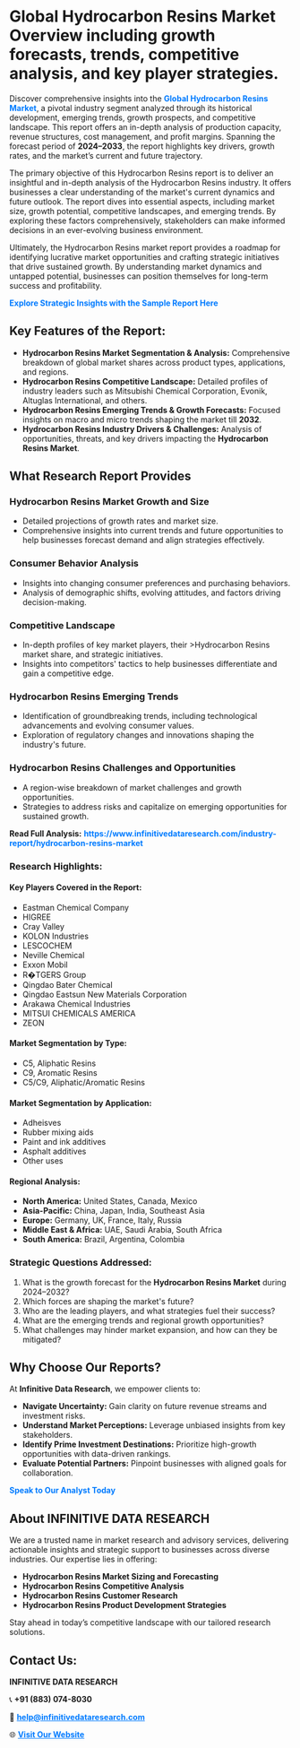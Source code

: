 <h1>Global Hydrocarbon Resins Market Overview including growth forecasts, trends, competitive analysis, and key player strategies.</h1>
<p>
Discover comprehensive insights into the 
<a href="https://www.infinitivedataresearch.com/industry-report/hydrocarbon-resins-market" rel="dofollow" style="color: #007BFF; text-decoration: none;"><strong>Global Hydrocarbon Resins Market</strong></a>, a pivotal industry segment analyzed through its historical development, emerging trends, growth prospects, and competitive landscape. This report offers an in-depth analysis of production capacity, revenue structures, cost management, and profit margins. Spanning the forecast period of <strong>2024–2033</strong>, the report highlights key drivers, growth rates, and the market’s current and future trajectory.
</p>
<p>
The primary objective of this Hydrocarbon Resins report is to deliver an insightful and in-depth analysis of the Hydrocarbon Resins industry. It offers businesses a clear understanding of the market's current dynamics and future outlook. The report dives into essential aspects, including market size, growth potential, competitive landscapes, and emerging trends. By exploring these factors comprehensively, stakeholders can make informed decisions in an ever-evolving business environment.
</p>
<p>
Ultimately, the Hydrocarbon Resins market report provides a roadmap for identifying lucrative market opportunities and crafting strategic initiatives that drive sustained growth. By understanding market dynamics and untapped potential, businesses can position themselves for long-term success and profitability.
</p>
<p>
<a href="https://www.infinitivedataresearch.com/request-sample/reportId=105787" style="color: #007BFF; text-decoration: none;"><strong>Explore Strategic Insights with the Sample Report Here</strong></a>
</p>

<h2>Key Features of the Report:</h2>
<ul>
<li><strong>Hydrocarbon Resins Market Segmentation & Analysis:</strong> Comprehensive breakdown of global market shares across product types, applications, and regions.</li>
<li><strong>Hydrocarbon Resins Competitive Landscape:</strong> Detailed profiles of industry leaders such as Mitsubishi Chemical Corporation, Evonik, Altuglas International, and others.</li>
<li><strong>Hydrocarbon Resins Emerging Trends & Growth Forecasts:</strong> Focused insights on macro and micro trends shaping the market till <strong>2032</strong>.</li>
<li><strong>Hydrocarbon Resins Industry Drivers & Challenges:</strong> Analysis of opportunities, threats, and key drivers impacting the <strong>Hydrocarbon Resins Market</strong>.</li>
</ul>

<h2>What Research Report Provides</h2>
<h3>Hydrocarbon Resins Market Growth and Size</h3>
<ul>
<li>Detailed projections of growth rates and market size.</li>
<li>Comprehensive insights into current trends and future opportunities to help businesses forecast demand and align strategies effectively.</li>
</ul>

<h3>Consumer Behavior Analysis</h3>
<ul>
<li>Insights into changing consumer preferences and purchasing behaviors.</li>
<li>Analysis of demographic shifts, evolving attitudes, and factors driving decision-making.</li>
</ul>

<h3>Competitive Landscape</h3>
<ul>
<li>In-depth profiles of key market players, their >Hydrocarbon Resins market share, and strategic initiatives.</li>
<li>Insights into competitors' tactics to help businesses differentiate and gain a competitive edge.</li>
</ul>

<h3>Hydrocarbon Resins Emerging Trends</h3>
<ul>
<li>Identification of groundbreaking trends, including technological advancements and evolving consumer values.</li>
<li>Exploration of regulatory changes and innovations shaping the industry's future.</li>
</ul>

<h3>Hydrocarbon Resins Challenges and Opportunities</h3>
<ul>
<li>A region-wise breakdown of market challenges and growth opportunities.</li>
<li>Strategies to address risks and capitalize on emerging opportunities for sustained growth.</li>
</ul>
<p><strong>Read Full Analysis:</strong> <a href="https://www.infinitivedataresearch.com/industry-report/hydrocarbon-resins-market" rel="dofollow" style="color: #007BFF; text-decoration: none;"><strong>https://www.infinitivedataresearch.com/industry-report/hydrocarbon-resins-market</strong></a></p>
<h3>Research Highlights:</h3>
<h4>Key Players Covered in the Report:</h4>
<ul><li>Eastman Chemical Company</li><li>HIGREE</li><li>Cray Valley</li><li>KOLON Industries</li><li>LESCOCHEM</li><li>Neville Chemical</li><li>Exxon Mobil</li><li>R�TGERS Group</li><li>Qingdao Bater Chemical</li><li>Qingdao Eastsun New Materials Corporation</li><li>Arakawa Chemical Industries</li><li>MITSUI CHEMICALS AMERICA</li><li>ZEON</li></ul>
<h4>Market Segmentation by Type:</h4>
<ul><li>C5, Aliphatic Resins</li><li>C9, Aromatic Resins</li><li>C5/C9, Aliphatic/Aromatic Resins</li></ul>
<h4>Market Segmentation by Application:</h4>
<ul><li>Adheisves</li><li>Rubber mixing aids</li><li>Paint and ink additives</li><li>Asphalt additives</li><li>Other uses</li></ul>

<h4>Regional Analysis:</h4>
<ul>
<li><strong>North America:</strong> United States, Canada, Mexico</li>
<li><strong>Asia-Pacific:</strong> China, Japan, India, Southeast Asia</li>
<li><strong>Europe:</strong> Germany, UK, France, Italy, Russia</li>
<li><strong>Middle East & Africa:</strong> UAE, Saudi Arabia, South Africa</li>
<li><strong>South America:</strong> Brazil, Argentina, Colombia</li>
</ul>

<h3>Strategic Questions Addressed:</h3>
<ol>
<li>What is the growth forecast for the <strong>Hydrocarbon Resins Market</strong> during 2024–2032?</li>
<li>Which forces are shaping the market's future?</li>
<li>Who are the leading players, and what strategies fuel their success?</li>
<li>What are the emerging trends and regional growth opportunities?</li>
<li>What challenges may hinder market expansion, and how can they be mitigated?</li>
</ol>

<h2>Why Choose Our Reports?</h2>
<p>At <strong>Infinitive Data Research</strong>, we empower clients to:</p>
<ul>
<li><strong>Navigate Uncertainty:</strong> Gain clarity on future revenue streams and investment risks.</li>
<li><strong>Understand Market Perceptions:</strong> Leverage unbiased insights from key stakeholders.</li>
<li><strong>Identify Prime Investment Destinations:</strong> Prioritize high-growth opportunities with data-driven rankings.</li>
<li><strong>Evaluate Potential Partners:</strong> Pinpoint businesses with aligned goals for collaboration.</li>
</ul>
<p><a href="https://www.infinitivedataresearch.com/industry-report/hydrocarbon-resins-market" rel="dofollow" style="color: #007BFF; text-decoration: none;"><strong>Speak to Our Analyst Today</strong></a></p>

<h2>About INFINITIVE DATA RESEARCH</h2>
<p>We are a trusted name in market research and advisory services, delivering actionable insights and strategic support to businesses across diverse industries. Our expertise lies in offering:</p>
<ul>
<li><strong>Hydrocarbon Resins Market Sizing and Forecasting</strong></li>
<li><strong>Hydrocarbon Resins Competitive Analysis</strong></li>
<li><strong>Hydrocarbon Resins Customer Research</strong></li>
<li><strong>Hydrocarbon Resins Product Development Strategies</strong></li>
</ul>
<p>Stay ahead in today’s competitive landscape with our tailored research solutions.</p>

<h2>Contact Us:</h2>
<p><strong>INFINITIVE DATA RESEARCH</strong></p>
<p>📞 <strong>+91 (883) 074-8030</strong></p>
<p>📧 <strong><a href="mailto:help@infinitivedataresearch.com" style="color: #007BFF;">help@infinitivedataresearch.com</a></strong></p>
<p>🌐 <strong><a href="https://www.infinitivedataresearch.com" rel="dofollow" style="color: #007BFF;">Visit Our Website</a></strong></p>